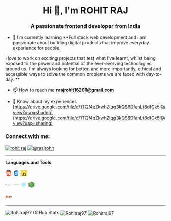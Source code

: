  <h1 align="center">Hi 👋, I'm ROHIT RAJ</h1>
<h3 align="center">A passionate frontend developer from India</h3>

- 🌱 I’m currently learning **Full stack web development and i am  passionate about building digital products that improve everyday experience for people.

I love to work on exciting projects that test what I've learnt, whilst being exposed to the power and potential of the ever-evolving technologies around us. I'm always looking for better, and more importantly, ethical and accessible ways to solve the common problems we are faced with day-to-day.  **

- 📫 How to reach me **raajrohit16201@gmail.com**

- 📄 Know about my experiences [https://drive.google.com/file/d/1TQf4qZkwhZlqg3kQS6DfanLt8dfGk5jQ/view?usp=sharing](https://drive.google.com/file/d/1TQf4qZkwhZlqg3kQS6DfanLt8dfGk5jQ/view?usp=sharing)

<h3 align="left">Connect with me:</h3>
<p align="left">
<a href="https://www.linkedin.com/in/rohit1raj2001/" target="blank"><img align="center" src="https://raw.githubusercontent.com/rahuldkjain/github-profile-readme-generator/master/src/images/icons/Social/linked-in-alt.svg" alt="rohit raj" height="30" width="40" /></a>
<a href="https://medium.com/@raajrohit16201" target="blank"><img align="center" src="https://raw.githubusercontent.com/rahuldkjain/github-profile-readme-generator/master/src/images/icons/Social/medium.svg" alt="@raajrohit" height="30" width="40" /></a>
</p>


 --------------------------------------------------------------------------------------------------------------------------------------------------
 
**Languages and Tools:**  


<code><img height="20" src="https://raw.githubusercontent.com/github/explore/80688e429a7d4ef2fca1e82350fe8e3517d3494d/topics/html/html.png"></code>
<code><img height="20" src="https://raw.githubusercontent.com/github/explore/80688e429a7d4ef2fca1e82350fe8e3517d3494d/topics/css/css.png"></code>
<code><img height="20" src="https://raw.githubusercontent.com/github/explore/80688e429a7d4ef2fca1e82350fe8e3517d3494d/topics/javascript/javascript.png"></code>

<code><img height="20" src="https://raw.githubusercontent.com/github/explore/80688e429a7d4ef2fca1e82350fe8e3517d3494d/topics/mongodb/mongodb.png"></code>
<code><img height="20" src="https://raw.githubusercontent.com/github/explore/80688e429a7d4ef2fca1e82350fe8e3517d3494d/topics/express/express.png"></code>
<code><img height="20" src="https://raw.githubusercontent.com/github/explore/80688e429a7d4ef2fca1e82350fe8e3517d3494d/topics/react/react.png"></code>
<code><img height="20" src="https://raw.githubusercontent.com/github/explore/80688e429a7d4ef2fca1e82350fe8e3517d3494d/topics/nodejs/nodejs.png"></code>


<code><img height="20" src="https://raw.githubusercontent.com/github/explore/80688e429a7d4ef2fca1e82350fe8e3517d3494d/topics/git/git.png"></code>
 
 
 
 
-----------------------------------------------------------------------------------------------------------------------------------------------------------------
<img src="https://github-readme-stats.vercel.app/api?username=Rohitraj97&show_icons=true&hide_border=true&count_private=true&theme=shades-of-purple&icon_color=fad000" alt="Rohitraj97 GitHub Stats">
<img align="center" src="https://github-readme-streak-stats.herokuapp.com/?user=Rohitraj97&count_private=true&theme=radical" alt="Rohitraj97" />
<img align="center" width=500 src="https://github-readme-stats.vercel.app/api/top-langs/?username=Rohitraj97&count_private=true&theme=radical" alt="Rohitraj97" />

